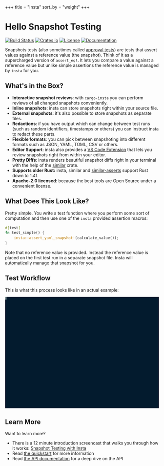 +++
title = "Insta"
sort_by = "weight"
+++

# Hello Snapshot Testing

[![Build Status](https://github.com/mitsuhiko/insta/workflows/Tests/badge.svg?branch=master)](https://github.com/mitsuhiko/insta/actions?query=workflow%3ATests)
[![Crates.io](https://img.shields.io/crates/d/insta.svg)](https://crates.io/crates/insta)
[![License](https://img.shields.io/github/license/mitsuhiko/insta)](https://github.com/mitsuhiko/insta/blob/master/LICENSE)
[![Documentation](https://docs.rs/insta/badge.svg)](https://docs.rs/insta)

Snapshots tests (also sometimes called [approval tests](https://approvaltests.com)) are tests that assert
values against a reference value (the snapshot).  Think of it as a supercharged
version of `assert_eq!`.  It lets you compare a value against a reference
value but unlike simple assertions the reference value is managed by `insta`
for you.

## What's in the Box?

* **Interactive snapshot reviews**: with `cargo-insta` you can perform reviews
  of all changed snapshots conveniently.
* **Inline snapshots**: insta can store snapshots right within your source file.
* **External snapshots**: it's also possible to store snapshots as separate files.
* **Redactions**: if you have output which can change between test runs (such as
  random identifiers, timestamps or others) you can instruct insta to redact these parts.
* **Flexible formats**: you can pick between snapshoting into different formats
  such as JSON, YAML, TOML, CSV or others.
* **Editor Support**: insta also provides a [VS Code Extension](https://marketplace.visualstudio.com/items?itemName=mitsuhiko.insta)
  that lets you review snapshots right from within your editor.
* **Pretty Diffs**: insta renders beautiful snapshot diffs right in your
  terminal with the help of the [similar](/similar/) crate.
* **Supports older Rust:** insta, similar and [similar-asserts](https://github.com/mitsuhiko/similar-asserts) support Rust down to 1.41.
* **Apache-2.0 licensed**: because the best tools are Open Source under a convenient license.

## What Does This Look Like?

Pretty simple.  You write a test function where you perform some sort of
computation and then use one of the `insta` provided assertion macros:

```rust
#[test]
fn test_simple() {
    insta::assert_yaml_snapshot!(calculate_value());
}
```

Note that no reference value is provided.  Instead the reference value is placed
on the first test run in a separate snapshot file.  Insta will automatically
manage that snapshot for you.

## Test Workflow

This is what this process looks like in an actual example:

<div class="termcast"><img src="demo.svg" alt=""></div>

## Learn More

Want to learn more?

* There is a 12 minute introduction screencast that walks you through how it works:
  [Snapshot Testing with Insta](https://www.youtube.com/embed/rCHrMqE4JOY)
* Read [the quickstart](/docs/quickstart) for more information
* Read [the API documentation](https://docs.rs/insta) for a deep dive on the API
